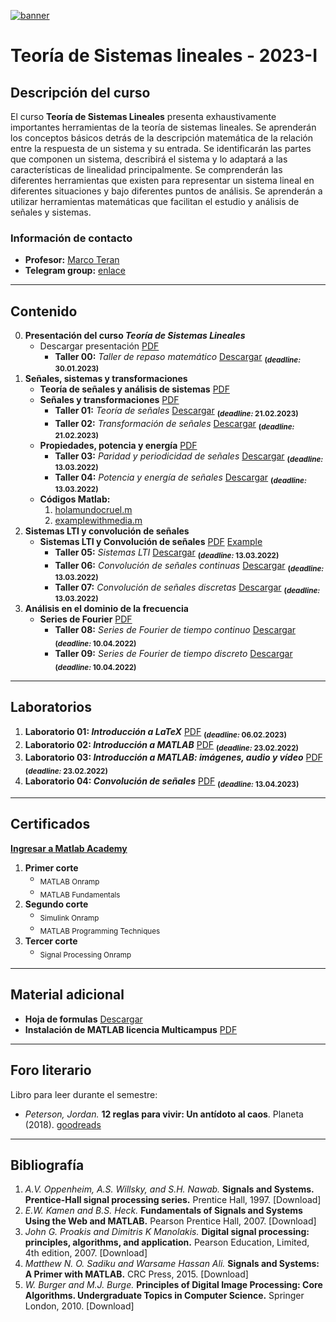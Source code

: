 [![banner](/_assets/pics/bannerLST.png)](https://github.com/marcoteran/lst)
# Teoría de Sistemas lineales - 2023-I

## Descripción del curso
El curso **Teoría de Sistemas Lineales** presenta exhaustivamente importantes herramientas de la teoría de sistemas lineales.
Se aprenderán los conceptos básicos detrás de la descripción matemática de la relación entre la respuesta de un sistema y su entrada.
Se identificarán las partes que componen un sistema, describirá el sistema y lo adaptará a las características de linealidad principalmente.
Se comprenderán las diferentes herramientas que existen para representar un sistema lineal en diferentes situaciones y bajo diferentes puntos de análisis.
Se aprenderán a utilizar herramientas matemáticas que facilitan el estudio y análisis de señales y sistemas.
### Información de contacto
* **Profesor:** [Marco Teran](https://marcoteran.github.io/)
* **Telegram group:** [enlace](https://t.me/+mf-CjSDfW5BkYmQx)
---
## Contenido
0. **Presentación del curso *Teoría de Sistemas Lineales***
	* Descargar presentación [PDF](https://github.com/marcoteran/lst/raw/master/lectures/00_linearsystemtheory_syllabus.pdf)
		- **Taller 00:** *Taller de repaso matemático* [Descargar](https://github.com/marcoteran/lst/raw/master/homeworks/lst_ttq_mathematicalreview.pdf) <sub>**(*deadline:* 30.01.2023)**</sub>
1. **Señales, sistemas y transformaciones**
	* **Teoría de señales y análisis de sistemas** [PDF](https://github.com/marcoteran/lst/raw/master/lectures/01_linearsystemtheory_signaltheoryandsystems.pdf)
	* **Señales y transformaciones** [PDF](https://github.com/marcoteran/lst/raw/master/lectures/02_linearsystemtheory_signalsandtransformations.pdf)
		- **Taller 01:** *Teoría de señales* [Descargar](https://github.com/marcoteran/lst/raw/master/homeworks/lst_ttq_signaltheory.pdf)
		<sub>**(*deadline:* 21.02.2023)**</sub>
		- **Taller 02:** *Transformación de señales* [Descargar](https://github.com/marcoteran/lst/raw/master/homeworks/lst_ttq_signaltransformation.pdf)
		<sub>**(*deadline:* 21.02.2023)**</sub>
	* **Propiedades, potencia y energía**  [PDF](https://github.com/marcoteran/lst/raw/master/lectures/03_linearsystemtheory_propiertiespowerenergy.pdf)
		- **Taller 03:** *Paridad y periodicidad de señales* [Descargar](https://github.com/marcoteran/lst/raw/master/homeworks/LST_TTQ_symmetryandperiodicity.pdf) <sub>**(*deadline:* 13.03.2022)**</sub>
		- **Taller 04:** *Potencia y energía de señales* [Descargar](https://github.com/marcoteran/lst/raw/master/homeworks/LST_TTQ_energyandpower.pdf) <sub>**(*deadline:* 13.03.2022)**</sub>
	* **Códigos Matlab:** 
		1. [holamundocruel.m](https://github.com/marcoteran/lst/raw/master/files/codes/holamundocruel.m)
		2. [examplewithmedia.m](https://github.com/marcoteran/lst/raw/master/files/codes/examplewithmedia.m])
2. **Sistemas LTI y convolución de señales**
	* **Sistemas LTI y Convolución de señales** [PDF](https://github.com/marcoteran/lst/raw/master/lectures/04_linearsystemtheory_ltisystemsandconvolution.pdf) [Example](https://github.com/marcoteran/lst/raw/master/files/slides/04b_convolutionoftwofunctions.pdf)
		- **Taller 05:** *Sistemas LTI* [Descargar](https://github.com/marcoteran/lst/raw/master/homeworks/LST_TTQ_ltisystems.pdf) <sub>**(*deadline:* 13.03.2022)**</sub>
		- **Taller 06:** *Convolución de señales continuas* [Descargar](https://github.com/marcoteran/lst/raw/master/homeworks/LST_TTQ_continuousconvolution.pdf) <sub>**(*deadline:* 13.03.2022)**</sub>
		- **Taller 07:** *Convolución de señales discretas* [Descargar](https://github.com/marcoteran/lst/raw/master/homeworks/LST_TTQ_discreteconvolution.pdf) <sub>**(*deadline:* 13.03.2022)**</sub>
3. **Análisis en el dominio de la frecuencia**
	* **Series de Fourier** [PDF](https://github.com/marcoteran/lst/raw/master/lectures/05_linearsystemtheory_fourierseries.pdf)
		- **Taller 08:** *Series de Fourier de tiempo continuo* [Descargar](https://github.com/marcoteran/linearsystemstheory/raw/master/homeworks/lst_ttq_continuousfourierseries.pdf) <sub>**(*deadline:* 10.04.2022)**</sub>
		- **Taller 09:** *Series de Fourier de tiempo discreto* [Descargar](https://github.com/marcoteran/linearsystemstheory/raw/master/homeworks/lst_ttq_discretefourierseries.pdf) <sub>**(*deadline:* 10.04.2022)**</sub>
---		
## Laboratorios
1. **Laboratorio 01: *Introducción a LaTeX*** [PDF](https://github.com/marcoteran/lst/raw/master/laboratory/lst_lab_introtolatex.pdf)
	<sub>**(*deadline:* 06.02.2023)**</sub>
2. **Laboratorio 02: *Introducción a MATLAB*** [PDF](https://github.com/marcoteran/lst/raw/master/laboratory/lst_lab_introtomatlab.pdf)
	<sub>**(*deadline:* 23.02.2022)**</sub>
3. **Laboratorio 03: *Introducción a MATLAB: imágenes, audio y vídeo*** [PDF](https://github.com/marcoteran/lst/raw/master/laboratory/lst_lab_introtomatlabimageaudiovideo.pdf)
	<sub>**(*deadline:* 23.02.2022)**</sub>
4. **Laboratorio 04: *Convolución de señales*** [PDF](https://github.com/marcoteran/linearsystemstheory/raw/master/laboratory/LST_LAB04_SignalConvolution.pdf) <sub>**(*deadline:* 13.04.2023)**</sub>
---
## Certificados
[**Ingresar a Matlab Academy**](https://matlabacademy.mathworks.com/es/)
1. **Primer corte**
	* <sub>MATLAB Onramp</sub>
	* <sub>MATLAB Fundamentals</sub>
2. **Segundo corte**
	* <sub>Simulink Onramp</sub>
	* <sub>MATLAB Programming Techniques</sub>
3. **Tercer corte**
	* <sub>Signal Processing Onramp</sub>
---
## Material adicional
* **Hoja de formulas** [Descargar](https://github.com/marcoteran/lst/raw/master/mathsheets/mathsheetbasic.pdf)
* **Instalación de MATLAB licencia Multicampus** [PDF](https://github.com/marcoteran/lst/raw/master/files/_others/matlabwidecampus_installation.pdf)
---
## Foro literario

Libro para leer durante el semestre:
- *Peterson, Jordan.* **12 reglas para vivir: Un antídoto al caos**. Planeta (2018). [goodreads](https://www.goodreads.com/tr/book/show/42263558-12-reglas-para-vivir)

---
## Bibliografía
1. *A.V. Oppenheim, A.S. Willsky, and S.H. Nawab.* **Signals and Systems. Prentice-Hall signal processing series.** Prentice Hall, 1997. [Download]
2. *E.W. Kamen and B.S. Heck.* **Fundamentals of Signals and Systems Using the Web and MATLAB.** Pearson Prentice Hall, 2007. [Download]
3. *John G. Proakis and Dimitris K Manolakis.* **Digital signal processing: principles, algorithms, and application.** Pearson Education, Limited, 4th edition, 2007. [Download]
4. *Matthew N. O. Sadiku and Warsame Hassan Ali.* **Signals and Systems: A Primer with MATLAB.** CRC Press, 2015. [Download]
5. *W. Burger and M.J. Burge.* **Principles of Digital Image Processing: Core Algorithms. Undergraduate Topics in Computer Science.** Springer London, 2010. [Download]
